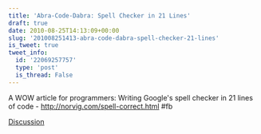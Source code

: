 ```yaml
---
title: 'Abra-Code-Dabra: Spell Checker in 21 Lines'
draft: true
date: 2010-08-25T14:13:09+00:00
slug: '201008251413-abra-code-dabra-spell-checker-21-lines'
is_tweet: true
tweet_info:
  id: '22069257757'
  type: 'post'
  is_thread: False
---
```




A WOW article for programmers: Writing Google's spell checker in 21 lines of code - http://norvig.com/spell-correct.html #fb

[Discussion](https://x.com/sytelus/status/22069257757)
